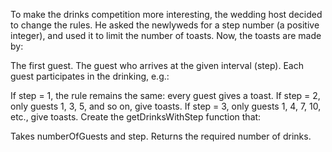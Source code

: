 To make the drinks competition more interesting, the wedding host decided to change the rules. He asked the newlyweds for a step number (a positive integer), and used it to limit the number of toasts. Now, the toasts are made by:

The first guest.
The guest who arrives at the given interval (step).
Each guest participates in the drinking, e.g.:

If step = 1, the rule remains the same: every guest gives a toast.
If step = 2, only guests 1, 3, 5, and so on, give toasts.
If step = 3, only guests 1, 4, 7, 10, etc., give toasts.
Create the getDrinksWithStep function that:

Takes numberOfGuests and step.
Returns the required number of drinks.
